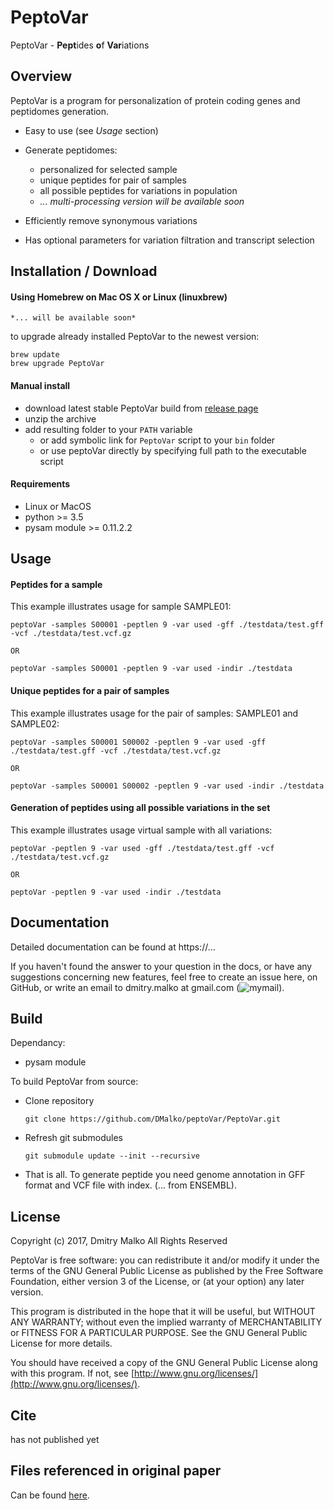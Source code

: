 # PeptoVar

PeptoVar - **Pept**ides **o**f **Var**iations

## Overview

PeptoVar is a program for personalization of protein coding genes and peptidomes generation.

 - Easy to use (see *Usage* section) 
 
 - Generate peptidomes:
   - personalized for selected sample
   - unique peptides for pair of samples
   - all possible peptides for variations in population
   - *... multi-processing version will be available soon*

- Efficiently remove synonymous variations

- Has optional parameters for variation filtration and transcript selection


## Installation / Download

#### Using Homebrew on Mac OS X or Linux (linuxbrew)

    *... will be available soon*
    
to upgrade already installed PeptoVar to the newest version:

    brew update
    brew upgrade PeptoVar

#### Manual install

* download latest stable PeptoVar build from [release page](https://github.com/DMalko/PeptoVar/releases/latest)
* unzip the archive
* add resulting folder to your ``PATH`` variable
  * or add symbolic link for ``PeptoVar`` script to your ``bin`` folder
  * or use peptoVar directly by specifying full path to the executable script

#### Requirements

* Linux or MacOS
* python >= 3.5
* pysam module >= 0.11.2.2
 
## Usage

#### Peptides for a sample

This example illustrates usage for sample SAMPLE01:

    peptoVar -samples S00001 -peptlen 9 -var used -gff ./testdata/test.gff -vcf ./testdata/test.vcf.gz
    
    OR
    
    peptoVar -samples S00001 -peptlen 9 -var used -indir ./testdata


#### Unique peptides for a pair of samples
This example illustrates usage for the pair of samples: SAMPLE01 and SAMPLE02:

    peptoVar -samples S00001 S00002 -peptlen 9 -var used -gff ./testdata/test.gff -vcf ./testdata/test.vcf.gz
    
    OR
    
    peptoVar -samples S00001 S00002 -peptlen 9 -var used -indir ./testdata


#### Generation of peptides using all possible variations in the set
This example illustrates usage virtual sample with all variations:

    peptoVar -peptlen 9 -var used -gff ./testdata/test.gff -vcf ./testdata/test.vcf.gz
    
    OR
    
    peptoVar -peptlen 9 -var used -indir ./testdata
    

## Documentation

Detailed documentation can be found at https://...

If you haven't found the answer to your question in the docs, or have any suggestions concerning new features, feel free to create an issue here, on GitHub, or write an email to dmitry.malko at gmail.com (![mymail](https://user-images.githubusercontent.com/5543031/28415000-8bea641e-6d56-11e7-85ca-4287500a4192.png)).

## Build

Dependancy:

- pysam module

To build PeptoVar from source:

- Clone repository

  ```
  git clone https://github.com/DMalko/peptoVar/PeptoVar.git
  ```

- Refresh git submodules

  ```
  git submodule update --init --recursive
  ```
  
- That is all. To generate peptide you need genome annotation in GFF format and VCF file with index. (... from ENSEMBL).


## License
Copyright (c) 2017, Dmitry Malko
All Rights Reserved

PeptoVar is free software: you can redistribute it and/or modify
it under the terms of the GNU General Public License as published by
the Free Software Foundation, either version 3 of the License, or
(at your option) any later version.

This program is distributed in the hope that it will be useful,
but WITHOUT ANY WARRANTY; without even the implied warranty of
MERCHANTABILITY or FITNESS FOR A PARTICULAR PURPOSE.  See the
GNU General Public License for more details.

You should have received a copy of the GNU General Public License
along with this program.  If not, see [http://www.gnu.org/licenses/](http://www.gnu.org/licenses/).

## Cite

has not published yet

## Files referenced in original paper

Can be found [here](https://github.com/...).
